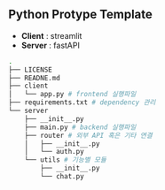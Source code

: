 ## Python Protype Template

- **Client** : streamlit
- **Server** : fastAPI


```bash
.
├── LICENSE
├── READNE.md
├── client
│   └── app.py # frontend 실행파일
├── requirements.txt # dependency 관리
└── server
    ├── __init__.py
    ├── main.py # backend 실행파일
    ├── router # 외부 API 혹은 기타 연결
    │   ├── __init__.py
    │   └── auth.py
    └── utils # 기능별 모듈
        ├── __init__.py
        └── chat.py
```